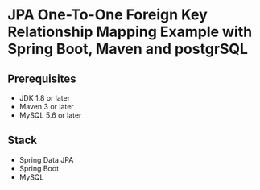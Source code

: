 # JPA One-To-One Foreign Key Relationship Mapping Example with Spring Boot, Maven and postgrSQL

## Prerequisites
- JDK 1.8 or later
- Maven 3 or later
- MySQL 5.6 or later

## Stack
- Spring Data JPA
- Spring Boot
- MySQL

